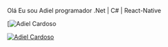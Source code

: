 <p>Olá Eu sou Adiel programador .Net | C# | React-Native</p>

[![Adiel Cardoso](https://i.ibb.co/JxZyKPQ/github-header-image.png)


[![Adiel Cardoso](https://github-readme-stats.vercel.app/api/top-langs/?username=AdielCardosoDev&layout=compact)](https://github.com/anuraghazra/github-readme-stats)
